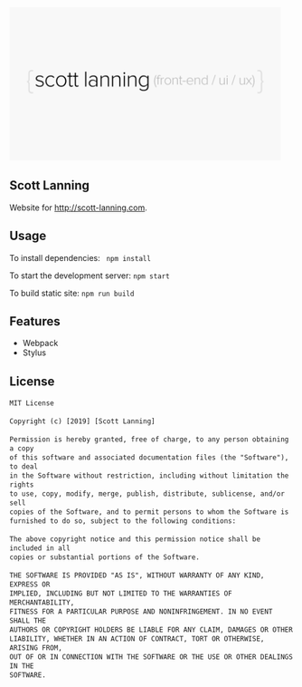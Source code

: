 <a href="http://scott-lanning.com"><img src="https://raw.githubusercontent.com/skyout/scott-lanning.com/master/public/img_src/scott-lanning.png" width="480" height="270" alt="scott lanning" title="scott lanning" /></a>

Scott Lanning
------------

Website for http://scott-lanning.com.

## Usage

To install dependencies:
``` npm install```

To start the development server:
```npm start```

To build static site:
```npm run build```

## Features
* Webpack
* Stylus

## License

```
MIT License

Copyright (c) [2019] [Scott Lanning]

Permission is hereby granted, free of charge, to any person obtaining a copy
of this software and associated documentation files (the "Software"), to deal
in the Software without restriction, including without limitation the rights
to use, copy, modify, merge, publish, distribute, sublicense, and/or sell
copies of the Software, and to permit persons to whom the Software is
furnished to do so, subject to the following conditions:

The above copyright notice and this permission notice shall be included in all
copies or substantial portions of the Software.

THE SOFTWARE IS PROVIDED "AS IS", WITHOUT WARRANTY OF ANY KIND, EXPRESS OR
IMPLIED, INCLUDING BUT NOT LIMITED TO THE WARRANTIES OF MERCHANTABILITY,
FITNESS FOR A PARTICULAR PURPOSE AND NONINFRINGEMENT. IN NO EVENT SHALL THE
AUTHORS OR COPYRIGHT HOLDERS BE LIABLE FOR ANY CLAIM, DAMAGES OR OTHER
LIABILITY, WHETHER IN AN ACTION OF CONTRACT, TORT OR OTHERWISE, ARISING FROM,
OUT OF OR IN CONNECTION WITH THE SOFTWARE OR THE USE OR OTHER DEALINGS IN THE
SOFTWARE.
```
